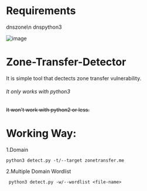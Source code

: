 # Requirements

dnszone\n
dnspython3




![image](https://github.com/Cimihan123/private/tree/master/images/carbon.jpg)



# Zone-Transfer-Detector

It is simple tool that dectects zone transfer vulnerability.

###### It only works with python3

~~It won't work with python2 or less.~~



# Working Way:

1.Domain

``` python3 detect.py -t/--target zonetransfer.me ```


2.Multiple Domain Wordlist


``` python3 detect.py -w/--wordlist <file-name>```
